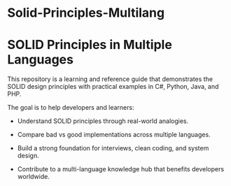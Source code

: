 # Solid-Principles-Multilang
# SOLID Principles in Multiple Languages

This repository is a learning and reference guide that demonstrates the SOLID design principles with practical examples in C#, Python, Java, and PHP.

The goal is to help developers and learners:

* Understand SOLID principles through real-world analogies.

* Compare bad vs good implementations across multiple languages.

* Build a strong foundation for interviews, clean coding, and system design.

* Contribute to a multi-language knowledge hub that benefits developers worldwide.
